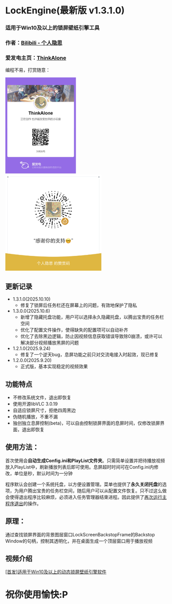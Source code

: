 # LockEngine(最新版 v1.3.1.0)
### 适用于Win10及以上的锁屏壁纸引擎工具
### 作者：[Bilibili - 个人隐思](https://space.bilibili.com/1081364881 "来我主页玩玩ヾ(^∀^)ﾉ")
### 爱发电主页：[ThinkAlone](https://afdian.com/a/X1415 "您赞助的每一分都是我前进的动力")
编程不易，打赏随意：

<img src="/images/afdian-ThinkAlone.jpg" height="300" /> <img src="/images/mm_reward.png" height="300" />
## 更新记录
- 1.3.1.0(2025.10.10)
  - 修复了锁屏后任务栏还在屏幕上的问题，有效地保护了隐私
- 1.3.0.0(2025.10.6)
  - 新增了隐藏托盘功能，用户可以选择永久隐藏托盘，以腾出宝贵的任务栏空间
  - 优化了配置文件操作，使得缺失的配置项可以自动补齐
  - 优化了去除黑边逻辑，防止因视频信息获取错误导致除0崩溃，或许可以解决部分视频播放黑屏的问题
- 1.2.1.0(2025.9.24)
  - 修复了一个逆天bug，息屏功能之前只对交流电接入时起效，现已修复
- 1.2.0.0(2025.9.20)
  - 正式版，基本实现稳定的视频效果

## 功能特点
- 不修改系统文件，退出即恢复
- 使用开源libVLC 3.0.19
- 自适应锁屏尺寸，拒绝四周黑边
- 伪随机播放，不重不漏
- 独创独立息屏控制(beta)，可以自由控制锁屏界面的息屏时间，仅修改锁屏界面，退出即恢复

## 使用方法：
首次使用会**自动生成Config.ini和PlayList文件夹**。只需简单设置并把待播放视频放入PlayList中，刷新播放列表后即可使用。息屏超时时间可在Config.ini内修改，单位是秒，默认时间为一分钟

程序默认会创建一个系统托盘，以方便设置管理。菜单也提供了**永久关闭托盘**的选项，为用户腾出宝贵的任务栏空间，随后用户可以从配置文件恢复。只不过这么做会使得退出程序比较麻烦，必须进入任务管理器结束进程。因此提供了<ins>再次运行主程序退出</ins>的操作。

## 原理：
通过查找锁屏界面的背景图层窗口LockScreenBackstopFrame的Backstop Window的句柄，控制其透明化，并在桌面生成一个顶层窗口用于播放视频

## 视频介绍
[\[首发\]适用于Win10及以上的动态锁屏壁纸引擎软件](https://www.bilibili.com/video/BV1shJQzQELF/)

# 祝你使用愉快:P
